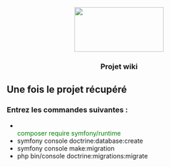 <p align="center">
  <img src="https://static.wikia.nocookie.net/minecraft_gamepedia/images/a/a7/Wiki_header2_rev6.png/revision/latest?cb=20211013130132" style="width:200px; height:100px;" />
</p>
 <h3 align="center">Projet wiki</h3>

<h2>Une fois le projet récupéré</h2>

<h3 style="text-align-center;">Entrez les commandes suivantes :</h3>

<ul>
  
<li color="red"></li>
  <font color="green">composer require symfony/runtime</font>
<li>symfony console doctrine:database:create</li>
<li>symfony console make:migration</li>
<li>php bin/console doctrine:migrations:migrate</li>
</ul>
